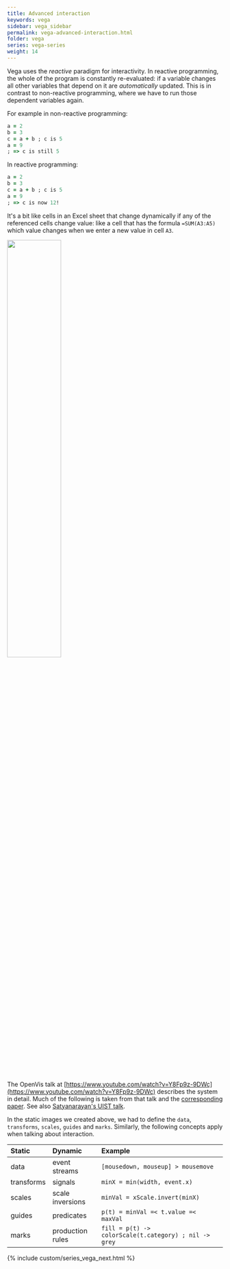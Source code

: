 ```yaml
---
title: Advanced interaction
keywords: vega
sidebar: vega_sidebar
permalink: vega-advanced-interaction.html
folder: vega
series: vega-series
weight: 14
---
```

Vega uses the _reactive_ paradigm for interactivity. In reactive programming, the whole of the program is constantly re-evaluated: if a variable changes all other variables that depend on it are _automatically_ updated. This is in contrast to non-reactive programming, where we have to run those dependent variables again.

For example in non-reactive programming:

```ruby
a = 2
b = 3
c = a + b ; c is 5
a = 9
; => c is still 5
```

In reactive programming:

```ruby
a = 2
b = 3
c = a + b ; c is 5
a = 9
; => c is now 12!
```

It's a bit like cells in an Excel sheet that change dynamically if any of the referenced cells change value: like a cell that has the formula `=SUM(A3:A5)` which value changes when we enter a new value in cell `A3`.

<img src="{{ site.baseurl }}/assets/vega-excel.png" width="50%" />

The OpenVis talk at [https://www.youtube.com/watch?v=Y8Fp9z-9DWc](https://www.youtube.com/watch?v=Y8Fp9z-9DWc) describes the system in detail. Much of the following is taken from that talk and the [corresponding paper](http://idl.cs.washington.edu/files/2014-DeclarativeInteraction-UIST.pdf). See also [Satyanarayan's UIST talk](http://vis.csail.mit.edu/pubs/reactive-vega-model).

In the static images we created above, we had to define the `data`, `transforms`, `scales`, `guides` and `marks`. Similarly, the following concepts apply when talking about interaction.

| Static     | Dynamic          | Example                                               |
|:---------- |:---------------- |:----------------------------------------------------- |
| data       | event streams    | `[mousedown, mouseup] > mousemove`                    |
| transforms | signals          | `minX = min(width, event.x)`                          |
| scales     | scale inversions | `minVal = xScale.invert(minX)`                        |
| guides     | predicates       | `p(t) = minVal =< t.value =< maxVal`                  |
| marks      | production rules | `fill = p(t) -> colorScale(t.category) ; nil -> grey` |

{% include custom/series_vega_next.html %}

